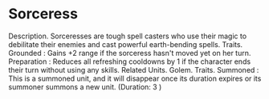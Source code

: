 # Sorceress

Description.
Sorceresses are tough spell casters who use their magic to debilitate their enemies and cast powerful earth-bending spells.
Traits.
 Grounded : Gains +2 range if the sorceress hasn't moved yet on her turn. 
 Preparation : Reduces all refreshing cooldowns by 1 if the character ends their turn without using any skills.
Related Units.
Golem.
Traits.
 Summoned : This is a summoned unit, and it will disappear once its duration expires or its summoner summons a new unit. (Duration: 3 )